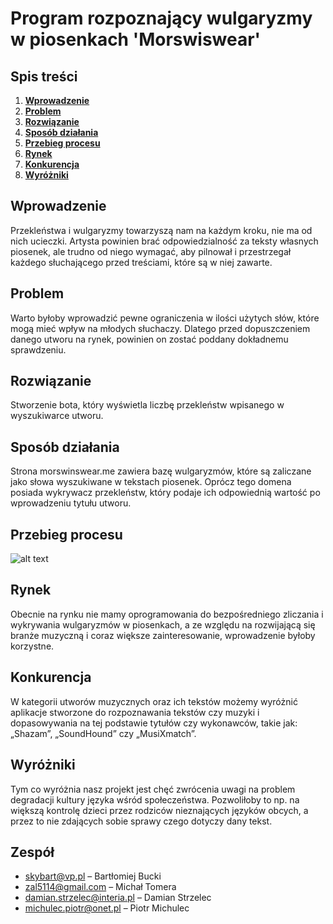# Program rozpoznający wulgaryzmy w piosenkach 'Morswiswear'
## Spis treści
1. **[Wprowadzenie](https://github.com/MorswinyIT/Morswinswear#wprowadzenie)**
2. **[Problem](https://github.com/MorswinyIT/Morswinswear#problem)**
3. **[Rozwiązanie](https://github.com/MorswinyIT/Morswinswear#rozwi%C4%85zanie)**
4. **[Sposób działania](https://github.com/MorswinyIT/Morswinswear#wprowadzenie)**
5. **[Przebieg procesu](https://github.com/MorswinyIT/Morswinswear#wprowadzenie)**
6. **[Rynek](https://github.com/MorswinyIT/Morswinswear#wprowadzenie)**
7. **[Konkurencja](https://github.com/MorswinyIT/Morswinswear#wprowadzenie)**
8. **[Wyróżniki](https://github.com/MorswinyIT/Morswinswear#wprowadzenie)**
## Wprowadzenie
Przekleństwa i wulgaryzmy towarzyszą nam na każdym kroku, nie ma od nich ucieczki. Artysta powinien brać odpowiedzialność za teksty własnych piosenek, ale trudno od niego wymagać, aby pilnował i przestrzegał każdego słuchającego przed treściami, które są w niej zawarte.
## Problem
Warto byłoby wprowadzić pewne ograniczenia w ilości użytych słów, które mogą mieć wpływ na młodych słuchaczy. Dlatego przed dopuszczeniem danego utworu na rynek, powinien on zostać poddany dokładnemu sprawdzeniu.
## Rozwiązanie
Stworzenie bota, który wyświetla liczbę przekleństw wpisanego w wyszukiwarce utworu.
## Sposób działania
Strona morswinswear.me zawiera bazę wulgaryzmów, które są zaliczane jako słowa wyszukiwane w tekstach piosenek. Oprócz tego domena posiada wykrywacz przekleństw, który podaje ich odpowiednią wartość po wprowadzeniu tytułu utworu.
## Przebieg procesu
![alt text](https://photos.app.goo.gl/xPMcGLDgdZRKGaff7)
## Rynek
Obecnie na rynku nie mamy oprogramowania do bezpośredniego zliczania i wykrywania wulgaryzmów w piosenkach, a ze względu na rozwijającą się branże muzyczną i coraz większe zainteresowanie, wprowadzenie byłoby korzystne. 
## Konkurencja
W kategorii utworów muzycznych oraz ich tekstów możemy wyróżnić aplikacje stworzone do rozpoznawania tekstów czy muzyki i dopasowywania na tej podstawie tytułów czy wykonawców, takie jak: „Shazam”, „SoundHound” czy „MusiXmatch”.
## Wyróżniki
Tym co wyróżnia nasz projekt jest chęć zwrócenia uwagi na problem degradacji kultury języka wśród społeczeństwa. Pozwoliłoby to np. na większą kontrolę dzieci przez rodziców nieznających języków obcych, a przez to nie zdających sobie sprawy czego dotyczy dany tekst. 
## Zespół
* skybart@vp.pl – Bartłomiej Bucki
* zal5114@gmail.com – Michał Tomera
* damian.strzelec@interia.pl – Damian Strzelec
* michulec.piotr@onet.pl – Piotr Michulec
